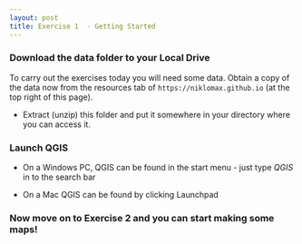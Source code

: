 ```yaml
---
layout: post
title: Exercise 1  - Getting Started
---
```


### Download the data folder to your Local Drive
To carry out the exercises today you will need some data. Obtain a copy of the data now from the resources tab of `https://niklomax.github.io` (at the top right of this page).

- Extract (unzip) this folder and put it somewhere in your directory where you can access it.

### Launch QGIS

- On a Windows PC, QGIS can be found in the start menu - just type *QGIS* in to the search bar

- On a Mac QGIS can be found by clicking Launchpad

### Now move on to Exercise 2 and you can start making some maps!
